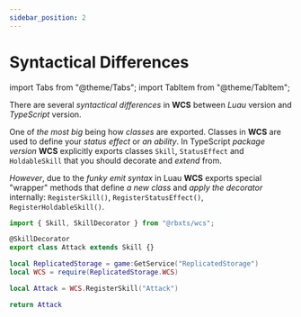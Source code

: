 ```yaml
---
sidebar_position: 2
---
```


# Syntactical Differences

import Tabs from "@theme/Tabs";
import TabItem from "@theme/TabItem";

There are several *syntactical differences* in **WCS** between *Luau* version and *TypeScript* version.

One of *the most big* being how *classes* are exported.
Classes in **WCS** are used to define your *status effect* or *an ability*.
In TypeScript *package version* **WCS** explicitly exports classes `Skill`, `StatusEffect` and `HoldableSkill`
that you should decorate and *extend* from.

*However*, due to the *funky emit syntax* in Luau **WCS** exports special "wrapper" methods that
define *a new class* and *apply the decorator* internally: `RegisterSkill()`, `RegisterStatusEffect()`, `RegisterHoldableSkill()`.

<Tabs groupId="languages">
<TabItem value="TypeScript" default>

```ts title="attack.ts" showLineNumbers
import { Skill, SkillDecorator } from "@rbxts/wcs";

@SkillDecorator
export class Attack extends Skill {}
```

</TabItem>
<TabItem value="Luau">

```lua title="attack.lua" showLineNumbers
local ReplicatedStorage = game:GetService("ReplicatedStorage")
local WCS = require(ReplicatedStorage.WCS)

local Attack = WCS.RegisterSkill("Attack")

return Attack
```

</TabItem>
</Tabs>
